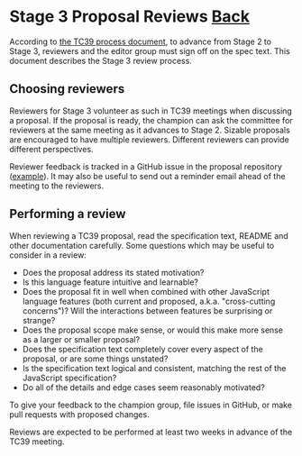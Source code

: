 # Stage 3 Proposal Reviews [Back](tc39.md)

According to [the TC39 process document](https://tc39.es/process-document), to advance from Stage 2 to Stage 3, reviewers and the editor group must sign off on the spec text. This document describes the Stage 3 review process.

## Choosing reviewers

Reviewers for Stage 3 volunteer as such in TC39 meetings when discussing a proposal. If the proposal is ready, the champion can ask the committee for reviewers at the same meeting as it advances to Stage 2. Sizable proposals are encouraged to have multiple reviewers. Different reviewers can provide different perspectives.

Reviewer feedback is tracked in a GitHub issue in the proposal repository ([example](https://github.com/tc39/proposal-regexp-unicode-property-escapes/issues/3)). It may also be useful to send out a reminder email ahead of the meeting to the reviewers.

## Performing a review

When reviewing a TC39 proposal, read the specification text, README and other documentation carefully. Some questions which may be useful to consider in a review:
- Does the proposal address its stated motivation?
- Is this language feature intuitive and learnable?
- Does the proposal fit in well when combined with other JavaScript language features (both current and proposed, a.k.a. "cross-cutting concerns")? Will the interactions between features be surprising or strange?
- Does the proposal scope make sense, or would this make more sense as a larger or smaller proposal?
- Does the specification text completely cover every aspect of the proposal, or are some things unstated?
- Is the specification text logical and consistent, matching the rest of the JavaScript specification?
- Do all of the details and edge cases seem reasonably motivated?

To give your feedback to the champion group, file issues in GitHub, or make pull requests with proposed changes.

Reviews are expected to be performed at least two weeks in advance of the TC39 meeting.

